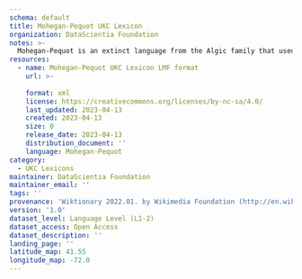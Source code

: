 ```yaml
---
schema: default
title: Mohegan-Pequot UKC Lexicon
organization: DataScientia Foundation
notes: >-
  Mohegan-Pequot is an extinct language from the Algic family that used to be spoken in North America. The UKC Lexicon of Mohegan-Pequot is represented as a lexico-semantic network. It consists of words, word senses, synsets, as well as sense-level and synset-level relationships
resources:
  - name: Mohegan-Pequot UKC Lexicon LMF format
    url: >-
      
    format: xml
    license: https://creativecommons.org/licenses/by-nc-sa/4.0/
    last_updated: 2023-04-13
    created: 2023-04-13
    size: 0
    release_date: 2023-04-13
    distribution_document: ''
    language: Mohegan-Pequot
category:
  - UKC Lexicons
maintainer: DataScientia Foundation
maintainer_email: ''
tags: ''
provenance: 'Wiktionary 2022.01. by Wikimedia Foundation (http://en.wiktionary.org); CogNet 2.1 by Khuyagbaatar Batsuren, National University of Mongolia (http://cognet.ukc.disi.unitn.it); Native Languages of the Americas 2021.11. by Laura Redish and Orrin Lewis (http://www.native-languages.org); Princeton WordNet 2.1 by Princeton University (https://wordnet.princeton.edu)'
version: '1.0'
dataset_level: Language Level (L1-2)
dataset_access: Open Access
dataset_description: ''
landing_page: ''
latitude_map: 41.55
longitude_map: -72.0
---
```

